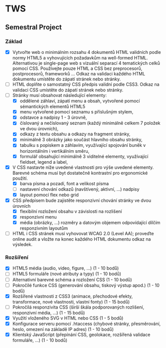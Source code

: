 # TWS

## Semestral Project

### Základ

- [x] Vytvořte web o minimálním rozsahu 4 dokumentů HTML validních podle normy HTML5 a vyhovujících požadavkům na well-formed HTML.
      Alternativou je single-page web s vizuální separací 4 tematických celků pomocí CSS.
      Používejte pouze HTML a CSS bez preprocesorů, postprocesorů, frameworků ...
      Odkaz na validaci každého HTML dokumentu umístěte do zápatí stránek nebo stránky.
- [ ] HTML doplňte o samostatný CSS předpis validní podle CSS3.
      Odkaz na validaci CSS umístěte do zápatí stránek nebo stránky.
- [ ] Stránky musí obsahovat následující elementy:
  - [x] oddělené záhlaví, zápatí menu a obsah, vytvořené pomocí sémantických elementů HTML5
  - [x] menu vytvořené pomocí seznamu s příslušným stylem,
  - [x] odstavce a nadpisy 1 - 3 úrovně,
  - [x] číslovaný a nečíslovaný seznam (každý minimálně celkem 7 položek ve dvou úrovních),
  - [x] odkazy z textu obsahu a odkazy na fragment stránky,
  - [x] minimálně 3 obrázky jako součást hlavního obsahu stránky,
  - [x] tabulku s popiskem a záhlavím, využívající spojování buněk v horizontálním i vertikálním směru,
  - [x] formulář obsahující minimálně 3 viditelné elementy, využívající fieldset, legend a label,
- [x] V CSS nastavte níže uvedené vlastnosti pro výše uvedené elementy. Barevné schéma musí byt dostatečně kontrastní pro ergonomické použití.
  - [x] barva písma a pozadí, font a velikost písma
  - [ ] nastavení chování odkazů (navštívený, aktivní, ...)
        nadpisy
  - [x] layout pomocí flex nebo grid
- [x] CSS předpisem bude zajistěte responzivní chování stránky ve dvou úrovních
  - [x] flexibilní rozložení obsahu v závislosti na rozlišení
  - [x] responzivní menu
  - [x] média (obrázky, ...) rozměry a datovým objemem odpovídající dílčím responzivním layoutům
- [ ] HTML i CSS stránek musí vyhovovat WCAG 2.0 (Level AA); proveďte online audit a vložte na konec každého HTML dokumentu odkaz na výsledek.

### Rozšíření

- [X] HTML5 média (audio, video, figure, ...) (1 - 10 bodů)
- [ ] HTML5 formuláře (nové atributy a typy) (1 - 10 bodů)
- [ ] Alternativní barevné schéma a rozložení CSS (1 - 10 bodů)
- [ ] Pokročilé funkce CSS (generování obsahu, tiskový výstup apod.) (1 - 10 bodů)
- [X] Rozšířené vlastnosti z CSS3 (animace, přechodové efekty, transformace, nové vlastnosti, vlastní fonty) (1 - 15 bodů)
- [ ] Pokročilá responzivita CSS (širší škála podporovaných rozlišení, responzivní média, ...) (1 - 15 bodů)
- [X] Využití vloženého SVG v HTML nebo CSS (1 - 5 bodů)
- [X] Konfigurace serveru pomocí .htaccess (chybové stránky, přesměrování, heslo, omezení na základě IP adres) (1 - 10 bodů)
- [X] Klientský JavaScript (přepínání CSS, geolokace, rozšířená validace formuláře, ...) (1 - 10 bodů)
